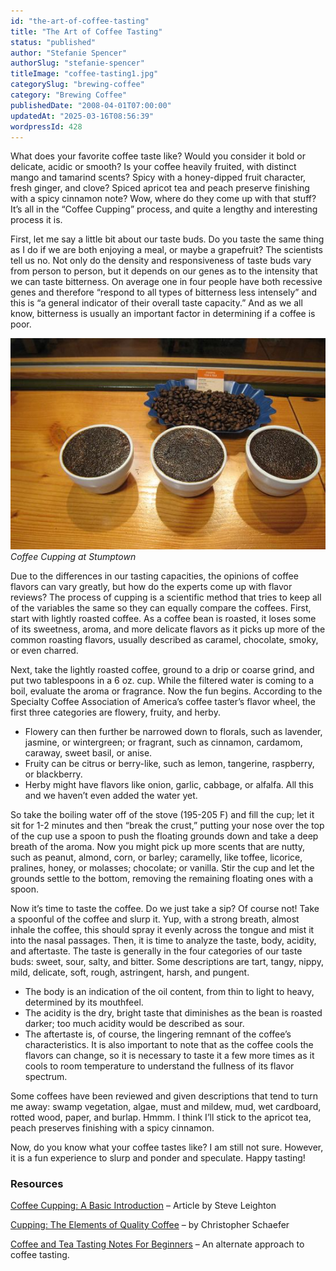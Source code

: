 ```yaml
---
id: "the-art-of-coffee-tasting"
title: "The Art of Coffee Tasting"
status: "published"
author: "Stefanie Spencer"
authorSlug: "stefanie-spencer"
titleImage: "coffee-tasting1.jpg"
categorySlug: "brewing-coffee"
category: "Brewing Coffee"
publishedDate: "2008-04-01T07:00:00"
updatedAt: "2025-03-16T08:56:39"
wordpressId: 428
---
```


What does your favorite coffee taste like? Would you consider it bold or delicate, acidic or smooth? Is your coffee heavily fruited, with distinct mango and tamarind scents? Spicy with a honey-dipped fruit character, fresh ginger, and clove? Spiced apricot tea and peach preserve finishing with a spicy cinnamon note? Wow, where do they come up with that stuff? It’s all in the “Coffee Cupping” process, and quite a lengthy and interesting process it is.

First, let me say a little bit about our taste buds. Do you taste the same thing as I do if we are both enjoying a meal, or maybe a grapefruit? The scientists tell us no. Not only do the density and responsiveness of taste buds vary from person to person, but it depends on our genes as to the intensity that we can taste bitterness. On average one in four people have both recessive genes and therefore “respond to all types of bitterness less intensely” and this is “a general indicator of their overall taste capacity.” And as we all know, bitterness is usually an important factor in determining if a coffee is poor.

![Coffee Cupping at Stumptown](coffee-tasting1.jpg)  
*Coffee Cupping at Stumptown*

Due to the differences in our tasting capacities, the opinions of coffee flavors can vary greatly, but how do the experts come up with flavor reviews? The process of cupping is a scientific method that tries to keep all of the variables the same so they can equally compare the coffees. First, start with lightly roasted coffee. As a coffee bean is roasted, it loses some of its sweetness, aroma, and more delicate flavors as it picks up more of the common roasting flavors, usually described as caramel, chocolate, smoky, or even charred.

Next, take the lightly roasted coffee, ground to a drip or coarse grind, and put two tablespoons in a 6 oz. cup. While the filtered water is coming to a boil, evaluate the aroma or fragrance. Now the fun begins. According to the Specialty Coffee Association of America’s coffee taster’s flavor wheel, the first three categories are flowery, fruity, and herby.

-   Flowery can then further be narrowed down to florals, such as lavender, jasmine, or wintergreen; or fragrant, such as cinnamon, cardamom, caraway, sweet basil, or anise.
-   Fruity can be citrus or berry-like, such as lemon, tangerine, raspberry, or blackberry.
-   Herby might have flavors like onion, garlic, cabbage, or alfalfa. All this and we haven’t even added the water yet.

So take the boiling water off of the stove (195-205 F) and fill the cup; let it sit for 1-2 minutes and then “break the crust,” putting your nose over the top of the cup use a spoon to push the floating grounds down and take a deep breath of the aroma. Now you might pick up more scents that are nutty, such as peanut, almond, corn, or barley; caramelly, like toffee, licorice, pralines, honey, or molasses; chocolate; or vanilla. Stir the cup and let the grounds settle to the bottom, removing the remaining floating ones with a spoon.

Now it’s time to taste the coffee. Do we just take a sip? Of course not! Take a spoonful of the coffee and slurp it. Yup, with a strong breath, almost inhale the coffee, this should spray it evenly across the tongue and mist it into the nasal passages. Then, it is time to analyze the taste, body, acidity, and aftertaste. The taste is generally in the four categories of our taste buds: sweet, sour, salty, and bitter. Some descriptions are tart, tangy, nippy, mild, delicate, soft, rough, astringent, harsh, and pungent.

-   The body is an indication of the oil content, from thin to light to heavy, determined by its mouthfeel.
-   The acidity is the dry, bright taste that diminishes as the bean is roasted darker; too much acidity would be described as sour.
-   The aftertaste is, of course, the lingering remnant of the coffee’s characteristics. It is also important to note that as the coffee cools the flavors can change, so it is necessary to taste it a few more times as it cools to room temperature to understand the fullness of its flavor spectrum.

Some coffees have been reviewed and given descriptions that tend to turn me away: swamp vegetation, algae, must and mildew, mud, wet cardboard, rotted wood, paper, and burlap. Hmmm. I think I’ll stick to the apricot tea, peach preserves finishing with a spicy cinnamon.

Now, do you know what your coffee tastes like? I am still not sure. However, it is a fun experience to slurp and ponder and speculate. Happy tasting!

### Resources

[Coffee Cupping: A Basic Introduction](http://ineedcoffee.com/coffee-cupping-a-basic-introduction/) – Article by Steve Leighton

[Cupping: The Elements of Quality Coffee](http://ineedcoffee.com/cupping-the-elements-of-quality-coffee/) – by Christopher Schaefer

[Coffee and Tea Tasting Notes For Beginners](http://ineedcoffee.com/coffee-and-tea-tasting-notes-for-beginners/) – An alternate approach to coffee tasting.